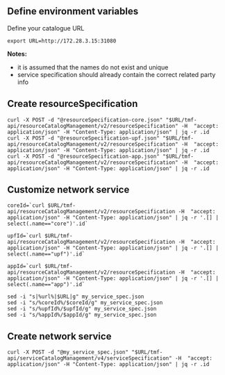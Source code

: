 ## Define environment variables

Define your catalogue URL

```
export URL=http://172.28.3.15:31080
```

**Notes:**

* it is assumed that the names do not exist and unique
* service specification should already contain the correct related party info

## Create resourceSpecification

```
curl -X POST -d "@resourceSpecification-core.json" "$URL/tmf-api/resourceCatalogManagement/v2/resourceSpecification" -H  "accept: application/json" -H "Content-Type: application/json" | jq -r .id
curl -X POST -d "@resourceSpecification-upf.json" "$URL/tmf-api/resourceCatalogManagement/v2/resourceSpecification" -H  "accept: application/json" -H "Content-Type: application/json" | jq -r .id
curl -X POST -d "@resourceSpecification-app.json" "$URL/tmf-api/resourceCatalogManagement/v2/resourceSpecification" -H  "accept: application/json" -H "Content-Type: application/json" | jq -r .id
```

## Customize network service

```
coreId=`curl $URL/tmf-api/resourceCatalogManagement/v2/resourceSpecification -H  "accept: application/json" -H "Content-Type: application/json" | jq -r '.[] | select(.name=="core")'.id`

upfId=`curl $URL/tmf-api/resourceCatalogManagement/v2/resourceSpecification -H  "accept: application/json" -H "Content-Type: application/json" | jq -r '.[] | select(.name=="upf")'.id`

appId=`curl $URL/tmf-api/resourceCatalogManagement/v2/resourceSpecification -H  "accept: application/json" -H "Content-Type: application/json" | jq -r '.[] | select(.name=="app")'.id`
```

```
sed -i "s|%url%|$URL|g" my_service_spec.json
sed -i "s/%coreId%/$coreId/g" my_service_spec.json
sed -i "s/%upfId%/$upfId/g" my_service_spec.json
sed -i "s/%appId%/$appId/g" my_service_spec.json
```

## Create network service

```
curl -X POST -d "@my_service_spec.json" "$URL/tmf-api/serviceCatalogManagement/v4/serviceSpecification" -H  "accept: application/json" -H "Content-Type: application/json" | jq -r .id
```
